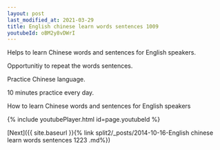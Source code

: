 ```yaml
---
layout: post
last_modified_at: 2021-03-29
title: English chinese learn words sentences 1009 
youtubeId: oBM2y8vDWrI
---
```

 
 
Helps to learn Chinese words and sentences for English speakers.

Opportunitiy to repeat the words sentences. 

Practice Chinese language. 
 
10 minutes practice every day. 
 
How to learn Chinese words and sentences for English speakers 
 
{% include youtubePlayer.html id=page.youtubeId %}
 
 
[Next]({{ site.baseurl }}{% link  split2/_posts/2014-10-16-English chinese learn words sentences 1223 .md%})
 
